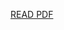 [READ PDF ](https://drive.google.com/file/d/1Jq6JPbawCz0Ng5-H4z_NsVUukhOqH_si/view?usp=drive_link)
































